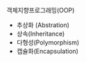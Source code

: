 객체지향프로그래밍(OOP)

- 추상화 (Abstration)  
- 상속(Inheritance)  
- 다형성(Polymorphism)  
- 캡슐화(Encapsulation)  